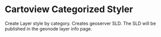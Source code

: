 # Cartoview Categorized Styler
Create Layer style by category. Creates geoserver SLD. The SLD will be published in the geonode layer info page.
